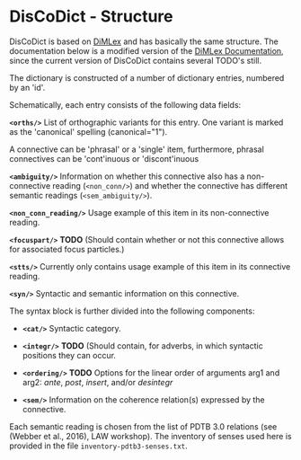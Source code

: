 # DisCoDict - Structure

DisCoDict is based on [DiMLex](https://github.com/discourse-lab/dimlex) and has basically the same structure. The documentation below is a modified version of the [DiMLex Documentation](https://github.com/discourse-lab/dimlex/blob/master/DimLex-documentation.md), since the current version of DisCoDict contains several TODO's still.

The dictionary is constructed of a number of dictionary entries, numbered by an 'id'. 

Schematically, each entry consists of the following data fields:

**`<orths/>`** List of orthographic variants for this entry. One variant is marked as the 'canonical' spelling (canonical="1").

A connective can be 'phrasal' or a 'single' item, furthermore, phrasal connectives can be 'cont'inuous or 'discont'inuous

**`<ambiguity/>`** Information on whether this connective also has a non-connective reading (`<non_conn/>`) and whether the connective has different semantic readings (`<sem_ambiguity/>`).

**`<non_conn_reading/>`** Usage example of this item in its non-connective reading.

**`<focuspart/>`** **TODO** (Should contain whether or not this connective allows for associated focus particles.)

**`<stts/>`** Currently only contains usage example of this item in its connective reading.

**`<syn/>`** Syntactic and semantic information on this connective. 

 The syntax block is further divided into the following components:

 * **`<cat/>`** Syntactic category.

 * **`<integr/>`** **TODO** (Should contain, for adverbs, in which syntactic positions they can occur. 

* **`<ordering/>`** **TODO** Options for the linear order of arguments arg1 and arg2: *ante*, *post*, *insert*, and/or *desintegr*

* **`<sem/>`** Information on the coherence relation(s) expressed by the connective. 

 Each semantic reading is chosen from the list of PDTB 3.0 relations (see (Webber et al., 2016), LAW workshop). The inventory of senses used here is provided in the file `inventory-pdtb3-senses.txt`.
